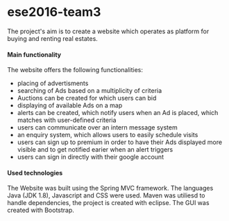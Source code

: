 # ese2016-team3

The project's aim is to create a website which operates as platform for buying and renting real estates.

#### Main functionality
The website offers the following functionalities:
- placing of advertisments
- searching of Ads based on a multiplicity of criteria
- Auctions can be created for which users can bid
- displaying of available Ads on a map
- alerts can be created, which notify users when an Ad is placed, which matches with user-defined criteria
- users can communicate over an intern message system
- an enquiry system, which allows users to easily schedule visits
- users can sign up to premium in order to have their Ads displayed more visible and to get notified earier when an alert triggers
- users can sign in directly with their google account

#### Used technologies
The Website was built using the Spring MVC framework. The languages Java (JDK 1.8), Javascript and CSS were used. Maven was utiliesd to handle dependencies, the project is created with eclipse.
The GUI was created with Bootstrap.